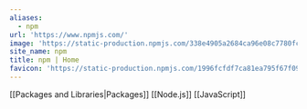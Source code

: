 ```yaml
---
aliases:
  - npm
url: 'https://www.npmjs.com/'
image: 'https://static-production.npmjs.com/338e4905a2684ca96e08c7780fc68412.png'
site_name: npm
title: npm | Home
favicon: 'https://static-production.npmjs.com/1996fcfdf7ca81ea795f67f093d7f449.png'
---
```

[[Packages and Libraries|Packages]]
[[Node.js]]
[[JavaScript]]
